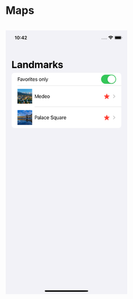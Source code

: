 # Maps

<br>
<img height="700" src="https://github.com/Sterrvac/Maps/blob/main/Image/1.png"
|
src="https://github.com/Sterrvac/Maps/blob/main/Image/2.png"
|
src="https://github.com/Sterrvac/Maps/blob/main/Image/3.png">
<br>
